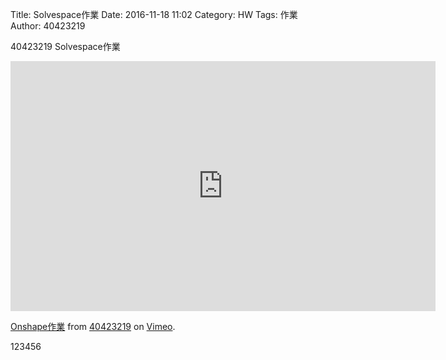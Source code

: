 Title: Solvespace作業
Date: 2016-11-18 11:02
Category: HW
Tags: 作業
Author: 40423219

40423219 Solvespace作業


<!-- PELICAN_END_SUMMARY -->

<iframe src="https://player.vimeo.com/video/192072696" width="680" height="400" frameborder="0" webkitallowfullscreen mozallowfullscreen allowfullscreen></iframe>
<p><a href="https://vimeo.com/192072696">Onshape作業</a> from <a href="https://vimeo.com/user47671379">40423219</a> on <a href="https://vimeo.com">Vimeo</a>.</p>

<p>123456</p>
